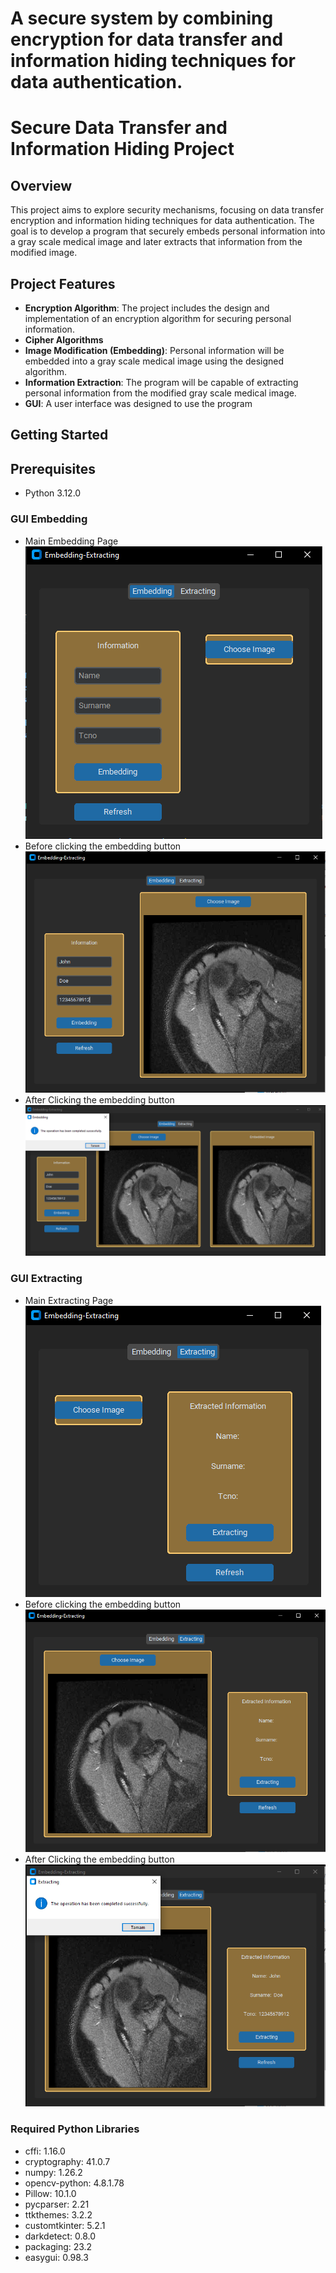 # A secure system by combining encryption for data transfer and information hiding techniques for data authentication.

# Secure Data Transfer and Information Hiding Project

## Overview
This project aims to explore security mechanisms, focusing on data transfer encryption and information hiding techniques for data authentication. The goal is to develop a program that securely embeds personal information into a gray scale medical image and later extracts that information from the modified image.

## Project Features
- **Encryption Algorithm**: The project includes the design and implementation of an encryption algorithm for securing personal information.
- **Cipher Algorithms**
- **Image Modification (Embedding)**: Personal information will be embedded into a gray scale medical image using the designed algorithm.
- **Information Extraction**: The program will be capable of extracting personal information from the modified gray scale medical image.
- **GUI**: A user interface was designed to use the program

## Getting Started
## Prerequisites
- Python 3.12.0
### GUI Embedding
- Main Embedding Page
![Resim 1](./GUI_Images/Embedding.png)
- Before clicking the embedding button
![Resim 2](./GUI_Images/Before_Embedding_Button.PNG)
- After Clicking the embedding button
![Resim 3](./GUI_Images/After_Embbeding_Button.PNG)
### GUI Extracting
- Main Extracting Page
![Resim 1](./GUI_Images/Extracting.PNG)
- Before clicking the embedding button
![Resim 2](./GUI_Images/Before_Extracting_Button.PNG)
- After Clicking the embedding button
![Resim 3](./GUI_Images/After_Extracting_Button.PNG)
### Required Python Libraries
- cffi: 1.16.0
- cryptography: 41.0.7
- numpy: 1.26.2
- opencv-python: 4.8.1.78
- Pillow: 10.1.0
- pycparser: 2.21
- ttkthemes: 3.2.2
- customtkinter: 5.2.1
- darkdetect: 0.8.0
- packaging: 23.2
- easygui: 0.98.3
